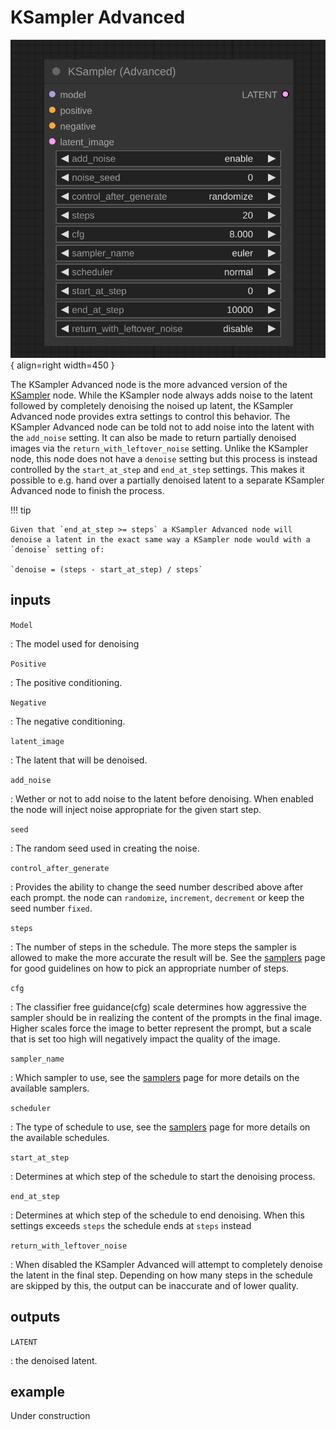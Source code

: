 # KSampler Advanced

![KSampler Advanced node](media/KSamplerADV.svg){ align=right width=450 }

The KSampler Advanced node is the more advanced version of the [KSampler](KSampler.md) node. While the KSampler node always adds noise to the latent followed by completely denoising the noised up latent, the KSampler Advanced node provides extra settings to control this behavior. The KSampler Advanced node can be told not to add noise into the latent with the `add_noise` setting. It can also be made to return partially denoised images via the `return_with_leftover_noise` setting. Unlike the KSampler node, this node does not have a `denoise` setting but this process is instead controlled by the `start_at_step` and `end_at_step` settings. This makes it possible to e.g. hand over a partially denoised latent to a separate KSampler Advanced node to finish the process.

!!! tip

    Given that `end_at_step >= steps` a KSampler Advanced node will denoise a latent in the exact same way a KSampler node would with a `denoise` setting of:

    `denoise = (steps - start_at_step) / steps`

## inputs

`Model`

:   The model used for denoising

`Positive`

:   The positive conditioning.

`Negative`

:   The negative conditioning.

`latent_image`

:   The latent that will be denoised.

`add_noise`

:   Wether or not to add noise to the latent before denoising. When enabled the node will inject noise appropriate for the given start step.

`seed`

:   The random seed used in creating the noise.

`control_after_generate`

:   Provides the ability to change the seed number described above after each prompt. the node can `randomize`, `increment`, `decrement` or keep the seed number `fixed`.

`steps`

:   The number of steps in the schedule. The more steps the sampler is allowed to make the more accurate the result will be. See the [samplers](samplers.md) page for good guidelines on how to pick an appropriate number of steps.

`cfg`

:   The classifier free guidance(cfg) scale determines how aggressive the sampler should be in realizing the content of the prompts in the final image. Higher scales force the image to better represent the prompt, but a scale that is set too high will negatively impact the quality of the image.

`sampler_name`

:   Which sampler to use, see the [samplers](samplers.md) page for more details on the available samplers.

`scheduler`

:   The type of schedule to use, see the [samplers](samplers.md) page for more details on the available schedules.

`start_at_step`

:   Determines at which step of the schedule to start the denoising process.

`end_at_step`

:   Determines at which step of the schedule to end denoising. When this settings exceeds `steps` the schedule ends at `steps` instead

`return_with_leftover_noise`

:   When disabled the KSampler Advanced will attempt to completely denoise the latent in the final step. Depending on how many steps in the schedule are skipped by this, the output can be inaccurate and of lower quality.


## outputs

`LATENT`

:   the denoised latent.

## example

Under construction